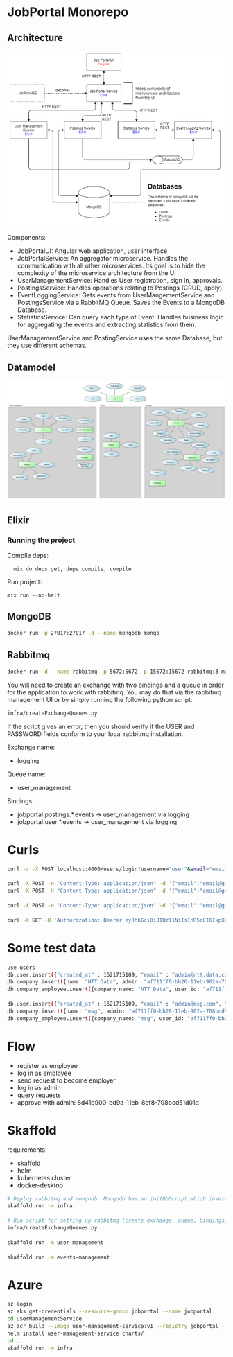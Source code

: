 # JobPortal Monorepo

## Architecture

![Architecture](docs/architecture.png)

Components:
- JobPortalUI: Angular web application, user interface
- JobPortalService: An aggregator microservice. Handles the communication with all other microservices. 
Its goal is to hide the complexity of the microservice architecture from the UI
- UserManagementService: Handles User registration, sign in, approvals.
- PostingsService: Handles operations relating to Postings (CRUD, apply).
- EventLoggingService: Gets events from UserMangementService and PostingsService via a RabbitMQ Queue.
Saves the Events to a MongoDB Database. 
- StatisticsService: Can query each type of Event. Handles business logic for aggregating the events and extracting
statistics from them.

UserManagementService and PostingService uses the same Database, but they use different schemas.

## Datamodel

![Datamodel](docs/datamodel.png)

## Elixir

### Running the project

Compile deps: 

```
  mix do deps.get, deps.compile, compile
```

Run project: 
```
mix run --no-halt
```


## MongoDB

```bash
docker run -p 27017:27017 -d --name mongodb mongo
```

## Rabbitmq

```bash
docker run -d --name rabbitmq -p 5672:5672 -p 15672:15672 rabbitmq:3-management
```
You will need to create an exchange with two bindings and a queue in order for the application to work with rabbitmq.
You may do that via the rabbitmq management UI or by simply running the following python script:
```bash
infra/createExchangeQueues.py
```
If the script gives an error, then you should verify if the USER and PASSWORD fields conform to your local rabbitmq installation.


Exchange name:
 - logging

Queue name:
 - user_management

Bindings:
 - jobportal.postings.*.events -> user_management via logging
 - jobportal.user.*.events -> user_management via logging

# Curls

```bash
curl -v -X POST localhost:4000/users/login?username="user"&email="email"&password="password"&id=2

curl -X POST -H "Content-Type: application/json" -d '{"email":"email@gmail.com", "password":"password"}' localhost:4000/users/login
curl -X POST -H "Content-Type: application/json" -d '{"email":"email@gmail.com", "password":"password"}' localhost:4000/users/logout

curl -X POST -H "Content-Type: application/json" -d '{"email":"email@gmail.com", "password":"password", "id":"1", "username":"user"}' localhost:4000/users/register

curl -X GET -H 'Authorization: Bearer eyJhbGciOiJIUzI1NiIsInR5cCI6IkpXVCJ9.eyJlbWFpbCI6ImVtYWlsQGdtYWlsLmNvbSIsImV4cCI6MTYyMDY4NDgzOCwiaWF0IjoxNjIwNjgxMjM4LCJhdWQiOiJKb2tlbiIsImV4cCI6MTYyMDY4ODQzOCwiaWF0IjoxNjIwNjgxMjM4LCJpc3MiOiJKb2tlbiIsImp0aSI6IjJwdXQxdnZoZG5yNDE4bmM4czAwMDBmMSIsIm5iZiI6MTYyMDY4MTIzOH0.Pu49NXsselRnUQaCeHOgHnaFi1G7p28n2DwacTgvEuM' localhost:4000/users
```

# Some test data

```bash
use users
db.user.insert({"created_at" : 1621715109, "email" : "admin@ntt.data.com", "firstname" : "Admin", "id" : "af711ff0-bb26-11eb-902a-708bcd51d01d", "lastname" : "Doe", "password" : "$pbkdf2-sha512$160000$5WM8kM3OFdzbe7I5G1nItQ$pnAlSCEwIz2UdfBdfWQFHf3r3biPVeiqYDZRFi1qKPz23pt2rzouAHsNTYT5NTyL7Um9URIFVBpcdUiTLECYNw", "role" : "2", "updated_at" : 1621715109 })
db.company.insert({name: "NTT Data", admin: "af711ff0-bb26-11eb-902a-708bcd51d01d"})
db.company_employee.insert({company_name: "NTT Data", user_id: "af711ff0-bb26-11eb-902a-708bcd51d01d"})

db.user.insert({"created_at" : 1621715109, "email" : "admin@msg.com", "firstname" : "Admin", "id" : "af711ff0-bb26-11eb-902a-708bcd51d01e", "lastname" : "Doe", "password" : "$pbkdf2-sha512$160000$5WM8kM3OFdzbe7I5G1nItQ$pnAlSCEwIz2UdfBdfWQFHf3r3biPVeiqYDZRFi1qKPz23pt2rzouAHsNTYT5NTyL7Um9URIFVBpcdUiTLECYNw", "role" : "2", "updated_at" : 1621715109 })
db.company.insert({name: "msg", admin: "af711ff0-bb26-11eb-902a-708bcd51d01e"})
db.company_employee.insert({company_name: "msg", user_id: "af711ff0-bb26-11eb-902a-708bcd51d01e"})
```

# Flow

- register as employee
- log in as employee
- send request to become employer
- log in as admin
- query requests
- approve with admin: 8d41b900-bd9a-11eb-8ef8-708bcd51d01d

# Skaffold

requirements:
- skaffold
- helm
- kubernetes cluster
- docker-desktop

```bash
# Deploy rabbitmq and mongodb. Mongodb has an initDbScript which inserts some test data (two companies and two users)
skaffold run -m infra

# Run script for setting up rabbitmq (create exchange, queue, bindings)
infra/createExchangeQueues.py

skaffold run -m user-management

skaffold run -m events-management

```

# Azure

```bash
az login
az aks get-credentials --resource-group jobportal --name jobportal
cd userManagementService
az acr build --image user-management-service:v1 --registry jobportal --file Dockerfile .
helm install user-management-service charts/
cd ..
skaffold run -m infra
```
